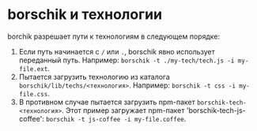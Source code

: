 # borschik и технологии

borchik разрешает пути к технологиям в следующем порядке:

1. Если путь начинается с `/` или `.`, borschik явно использует переданный путь. Например: `borschik -t ./my-tech/tech.js -i my-file.ext`.
2. Пытается загрузить технологию из каталога `borschik/lib/techs/<технология>`. Например: `borschik -t css -i my-file.css`.
3. В противном случае пытается загрузить npm-пакет `borschik-tech-<технология>`. Этот пример загружает npm-пакет 'borschik-tech-js-coffee': `borschik -t js-coffee -i my-file.coffee`.
